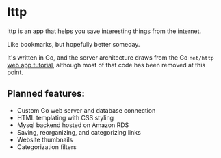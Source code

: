 # lttp
    
lttp is an app that helps you save interesting things from the internet.

Like bookmarks, but hopefully better someday.

It's written in Go, and the server architecture draws from the Go `net/http` [web app tutorial](https://golang.org/doc/articles/wiki/), although most of that code has been removed at this point.

## Planned features:
* Custom Go web server and database connection
* HTML templating with CSS styling
* Mysql backend hosted on Amazon RDS
* Saving, reorganizing, and categorizing links
* Website thumbnails
* Categorization filters
